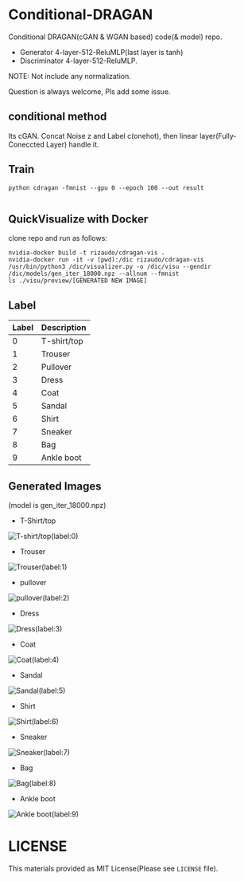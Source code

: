 # Conditional-DRAGAN
Conditional DRAGAN(cGAN & WGAN based) code(& model) repo.
- Generator 
  4-layer-512-ReluMLP(last layer is tanh)
- Discriminator 
  4-layer-512-ReluMLP.

NOTE: Not include any normalization.

Question is always welcome, Pls add some issue.
## conditional method
Its cGAN.
Concat Noise z and Label c(onehot), then linear layer(Fully-Coneccted Layer) handle it.

## Train
```
python cdragan -fmnist --gpu 0 --epoch 100 --out result


```
## QuickVisualize with Docker
clone repo and run as follows:

```
nvidia-docker build -t rizaudo/cdragan-vis .
nvidia-docker run -it -v (pwd):/dic rizaudo/cdragan-vis /usr/bin/python3 /dic/visualizer.py -o /dic/visu --gendir /dic/models/gen_iter_18000.npz --allnum --fmnist
ls ./visu/preview/[GENERATED NEW IMAGE]
```


## Label
| Label | Description |
| --- | --- |
| 0 | T-shirt/top |
| 1 | Trouser |
| 2 | Pullover |
| 3 | Dress |
| 4 | Coat |
| 5 | Sandal |
| 6 | Shirt |
| 7 | Sneaker |
| 8 | Bag |
| 9 | Ankle boot |

## Generated Images
(model is gen_iter_18000.npz)
- T-Shirt/top

![T-shirt/top(label:0)](./vis-preview/image00000000.png)

- Trouser

![Trouser(label:1)](./vis-preview/image00000001.png)

- pullover

![pullover(label:2)](./vis-preview/image00000002.png)

- Dress

![Dress(label:3)](./vis-preview/image00000003.png)

- Coat

![Coat(label:4)](./vis-preview/image00000004.png)

- Sandal

![Sandal(label:5)](./vis-preview/image00000005.png)


- Shirt

![Shirt(label:6)](./vis-preview/image00000006.png)

- Sneaker

![Sneaker(label:7)](./vis-preview/image00000007.png)


- Bag

![Bag(label:8)](./vis-preview/image00000008.png)


- Ankle boot

![Ankle boot(label:9)](./vis-preview/image00000009.png)

# LICENSE
This materials provided as MIT License(Please see `LICENSE` file).
